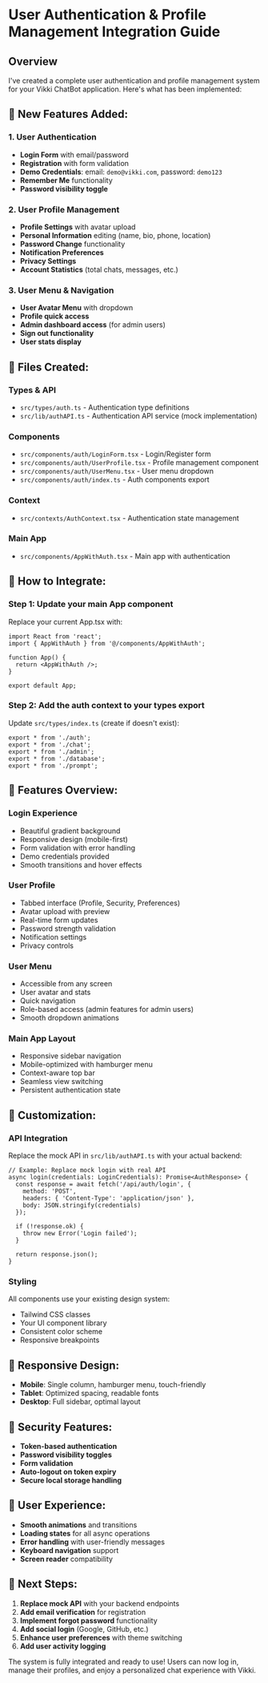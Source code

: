 # User Authentication & Profile Management Integration Guide

## Overview
I've created a complete user authentication and profile management system for your Vikki ChatBot application. Here's what has been implemented:

## 🔑 **New Features Added:**

### 1. **User Authentication**
- **Login Form** with email/password
- **Registration** with form validation
- **Demo Credentials**: email: `demo@vikki.com`, password: `demo123`
- **Remember Me** functionality
- **Password visibility toggle**

### 2. **User Profile Management**
- **Profile Settings** with avatar upload
- **Personal Information** editing (name, bio, phone, location)
- **Password Change** functionality
- **Notification Preferences**
- **Privacy Settings**
- **Account Statistics** (total chats, messages, etc.)

### 3. **User Menu & Navigation**
- **User Avatar Menu** with dropdown
- **Profile quick access**
- **Admin dashboard access** (for admin users)
- **Sign out functionality**
- **User stats display**

## 📁 **Files Created:**

### Types & API
- `src/types/auth.ts` - Authentication type definitions
- `src/lib/authAPI.ts` - Authentication API service (mock implementation)

### Components
- `src/components/auth/LoginForm.tsx` - Login/Register form
- `src/components/auth/UserProfile.tsx` - Profile management component
- `src/components/auth/UserMenu.tsx` - User menu dropdown
- `src/components/auth/index.ts` - Auth components export

### Context
- `src/contexts/AuthContext.tsx` - Authentication state management

### Main App
- `src/components/AppWithAuth.tsx` - Main app with authentication

## 🚀 **How to Integrate:**

### Step 1: Update your main App component

Replace your current App.tsx with:

```tsx
import React from 'react';
import { AppWithAuth } from '@/components/AppWithAuth';

function App() {
  return <AppWithAuth />;
}

export default App;
```

### Step 2: Add the auth context to your types export

Update `src/types/index.ts` (create if doesn't exist):

```tsx
export * from './auth';
export * from './chat';
export * from './admin';
export * from './database';
export * from './prompt';
```

## 🎨 **Features Overview:**

### **Login Experience**
- Beautiful gradient background
- Responsive design (mobile-first)
- Form validation with error handling
- Demo credentials provided
- Smooth transitions and hover effects

### **User Profile**
- Tabbed interface (Profile, Security, Preferences)
- Avatar upload with preview
- Real-time form updates
- Password strength validation
- Notification settings
- Privacy controls

### **User Menu**
- Accessible from any screen
- User avatar and stats
- Quick navigation
- Role-based access (admin features for admin users)
- Smooth dropdown animations

### **Main App Layout**
- Responsive sidebar navigation
- Mobile-optimized with hamburger menu
- Context-aware top bar
- Seamless view switching
- Persistent authentication state

## 🔧 **Customization:**

### **API Integration**
Replace the mock API in `src/lib/authAPI.ts` with your actual backend:

```tsx
// Example: Replace mock login with real API
async login(credentials: LoginCredentials): Promise<AuthResponse> {
  const response = await fetch('/api/auth/login', {
    method: 'POST',
    headers: { 'Content-Type': 'application/json' },
    body: JSON.stringify(credentials)
  });
  
  if (!response.ok) {
    throw new Error('Login failed');
  }
  
  return response.json();
}
```

### **Styling**
All components use your existing design system:
- Tailwind CSS classes
- Your UI component library
- Consistent color scheme
- Responsive breakpoints

## 📱 **Responsive Design:**

- **Mobile**: Single column, hamburger menu, touch-friendly
- **Tablet**: Optimized spacing, readable fonts
- **Desktop**: Full sidebar, optimal layout

## 🔐 **Security Features:**

- **Token-based authentication**
- **Password visibility toggles**
- **Form validation**
- **Auto-logout on token expiry**
- **Secure local storage handling**

## 💫 **User Experience:**

- **Smooth animations** and transitions
- **Loading states** for all async operations
- **Error handling** with user-friendly messages
- **Keyboard navigation** support
- **Screen reader** compatibility

## 🎯 **Next Steps:**

1. **Replace mock API** with your backend endpoints
2. **Add email verification** for registration
3. **Implement forgot password** functionality
4. **Add social login** (Google, GitHub, etc.)
5. **Enhance user preferences** with theme switching
6. **Add user activity logging**

The system is fully integrated and ready to use! Users can now log in, manage their profiles, and enjoy a personalized chat experience with Vikki.
